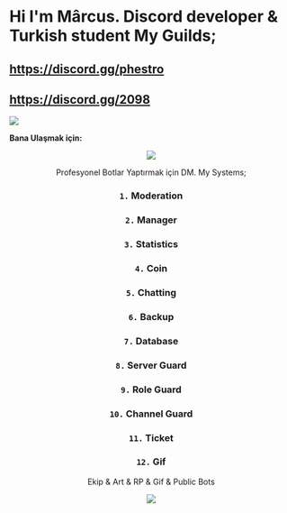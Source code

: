 # Hi I'm Mârcus. Discord developer & Turkish student My Guilds;

 ## https://discord.gg/phestro
 ## https://discord.gg/2098


![](https://komarev.com/ghpvc/?username=your-github-Reyesex&color=511616)

**Bana Ulaşmak için:** 


<div align="center">
    <a href="https://discord.com/users/831474428465774602" target="_blank"><img src="https://shields.io/badge/Mârcus-111111.svg?&style=for-the-badge&logo=discord"></a>

Profesyonel Botlar Yaptırmak için DM. My Systems;

### <code>1.</code> Moderation
### <code>2.</code> Manager
### <code>3.</code> Statistics
### <code>4.</code> Coin
### <code>5.</code> Chatting
### <code>6.</code> Backup
### <code>7.</code> Database
### <code>8.</code> Server Guard
### <code>9.</code> Role Guard
### <code>10.</code> Channel Guard
### <code>11.</code> Ticket
### <code>12.</code> Gif

Ekip & Art & RP & Gif & Public Bots

<img src="https://cdn.discordapp.com/avatars/831474428465774602/095bb31e97788ed10604e2a901bf3d2c.webp?size=2048">
